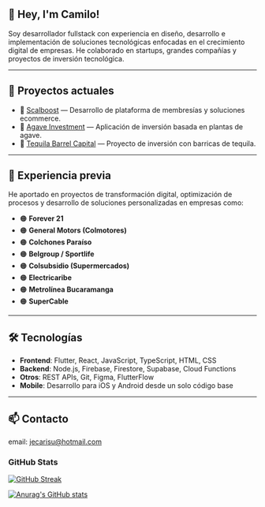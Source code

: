 ## 👋 Hey, I'm Camilo!

Soy desarrollador fullstack con experiencia en diseño, desarrollo e implementación de soluciones tecnológicas enfocadas en el crecimiento digital de empresas. He colaborado en startups, grandes compañías y proyectos de inversión tecnológica.

---

## 🚀 Proyectos actuales

- 🔹 [Scalboost](https://scalboost.com/es/) — Desarrollo de plataforma de membresías y soluciones ecommerce.
- 🔹 [Agave Investment](https://agaveinvestment.com/) — Aplicación de inversión basada en plantas de agave.
- 🔹 [Tequila Barrel Capital](https://tequilabarrelcapital.com/) — Proyecto de inversión con barricas de tequila.

---

## 🏢 Experiencia previa

He aportado en proyectos de transformación digital, optimización de procesos y desarrollo de soluciones personalizadas en empresas como:

- 🟠 **Forever 21**
- 🟠 **General Motors (Colmotores)**
- 🟠 **Colchones Paraíso**
- 🟠 **Belgroup / Sportlife**
- 🟠 **Colsubsidio (Supermercados)**
- 🟠 **Electricaribe**
- 🟠 **Metrolínea Bucaramanga**
- 🟠 **SuperCable**

---

## 🛠️ Tecnologías

- **Frontend**: Flutter, React, JavaScript, TypeScript, HTML, CSS
- **Backend**: Node.js, Firebase, Firestore, Supabase, Cloud Functions
- **Otros**: REST APIs, Git, Figma, FlutterFlow
- **Mobile**: Desarrollo para iOS y Android desde un solo código base

---

## 📫 Contacto
email: jecarisu@hotmail.com

### GitHub Stats 

[![GitHub Streak](https://github-readme-streak-stats.herokuapp.com?user=JsuarezYp&theme=dracula)](https://git.io/streak-stats)

[![Anurag's GitHub stats](https://github-readme-stats.vercel.app/api?username=anuraghazra)](https://github.com/anuraghazra/github-readme-stats)

